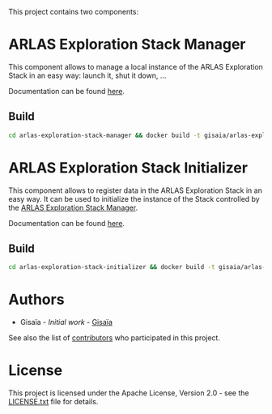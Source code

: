 This project contains two components:

# ARLAS Exploration Stack Manager

This component allows to manage a local instance of the ARLAS Exploration Stack in an easy way: launch it, shut it down, ...

Documentation can be found [here](docs/arlas-exploration-stack-manager.md).

## Build

```bash
cd arlas-exploration-stack-manager && docker build -t gisaia/arlas-exploration-stack-manager .; cd ..
```

# ARLAS Exploration Stack Initializer

This component allows to register data in the ARLAS Exploration Stack in an easy way. It can be used to initialize the instance of the Stack controlled by the [ARLAS Exploration Stack Manager](#arlas-exploration-stack-manager).

Documentation can be found [here](docs/arlas-exploration-stack-initializer.md).

## Build

```bash
cd arlas-exploration-stack-initializer && docker build -t gisaia/arlas-exploration-stack-initializer .; cd ..
```

# Authors

- Gisaïa - *Initial work* - [Gisaïa](http://gisaia.fr/)

See also the list of [contributors](https://github.com/gisaia/ARLAS-Exploration-stack/graphs/contributors) who participated in this project.

# License

This project is licensed under the Apache License, Version 2.0 - see the [LICENSE.txt](LICENSE.txt) file for details.
